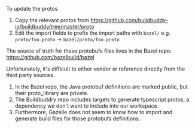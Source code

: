 To update the protos
1. Copy the relevant protos from https://github.com/buildbuddy-io/buildbuddy/tree/master/proto
1. Edit the import fields to prefix the import paths with `bazel/` e.g. `proto/foo.proto` -> `bazel/proto/foo.proto`

The source of truth for these protobufs files lives in the Bazel repo: https://github.com/bazelbuild/bazel

Unfortunately, it's difficult to either vendor or reference directly from the third party sources.
1. In the Bazel repo, the Java protobuf definitions are marked public, but their proto_library are private. 
1. The Buildbuddry repo includes targets to generate typescript protos, a dependency we don't want to include into our workspace.
1. Furthermore, Gazelle does not seem to know how to import and generate build files for those protobufs definitions.